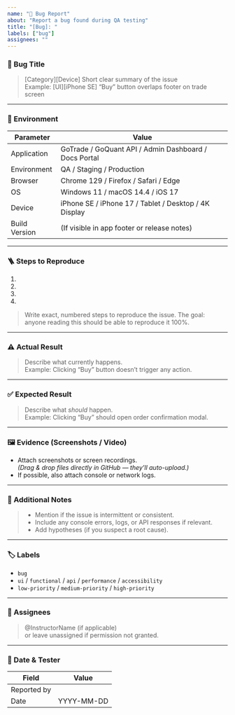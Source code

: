 ```yaml
---
name: "🐞 Bug Report"
about: "Report a bug found during QA testing"
title: "[Bug]: "
labels: ["bug"]
assignees: ""
---
```


### 🐞 Bug Title
> [Category][Device] Short clear summary of the issue  
> Example: [UI][iPhone SE] “Buy” button overlaps footer on trade screen

---

### 🧪 Environment
| Parameter | Value |
|------------|--------|
| Application | GoTrade / GoQuant API / Admin Dashboard / Docs Portal |
| Environment | QA / Staging / Production |
| Browser | Chrome 129 / Firefox / Safari / Edge |
| OS | Windows 11 / macOS 14.4 / iOS 17 |
| Device | iPhone SE / iPhone 17 / Tablet / Desktop / 4K Display |
| Build Version | (If visible in app footer or release notes) |

---

### 🪜 Steps to Reproduce
1. 
2. 
3. 
4. 

> Write exact, numbered steps to reproduce the issue.
> The goal: anyone reading this should be able to reproduce it 100%.

---

### ⚠️ Actual Result
> Describe what currently happens.  
> Example: Clicking “Buy” button doesn’t trigger any action.

---

### ✅ Expected Result
> Describe what *should* happen.  
> Example: Clicking “Buy” should open order confirmation modal.

---

### 🖼️ Evidence (Screenshots / Video)
- Attach screenshots or screen recordings.  
  *(Drag & drop files directly in GitHub — they’ll auto-upload.)*
- If possible, also attach console or network logs.

---

### 🧠 Additional Notes
> - Mention if the issue is intermittent or consistent.  
> - Include any console errors, logs, or API responses if relevant.  
> - Add hypotheses (if you suspect a root cause).

---

### 🏷️ Labels
- `bug`
- `ui` / `functional` / `api` / `performance` / `accessibility`
- `low-priority` / `medium-priority` / `high-priority`

---

### 👥 Assignees
> @InstructorName (if applicable)  
> or leave unassigned if permission not granted.

---

### 📅 Date & Tester
| Field | Value |
|--------|--------|
| Reported by | <Your Name> |
| Date | YYYY-MM-DD |
